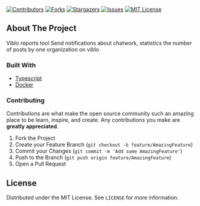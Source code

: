 [![Contributors][contributors-shield]][contributors-url]
[![Forks][forks-shield]][forks-url]
[![Stargazers][stars-shield]][stars-url]
[![Issues][issues-shield]][issues-url]
[![MIT License][license-shield]][license-url]

<!-- ABOUT THE PROJECT -->
## About The Project

Viblo reports tool
Send notifications about chatwork, statistics the number of posts by one organization on viblo

### Built With

* [Typescript]()
* [Docker]()

### Contributing
Contributions are what make the open source community such an amazing place to be learn, inspire, and create. Any contributions you make are **greatly appreciated**.

1. Fork the Project
2. Create your Feature Branch (`git checkout -b feature/AmazingFeature`)
3. Commit your Changes (`git commit -m 'Add some AmazingFeature'`)
4. Push to the Branch (`git push origin feature/AmazingFeature`)
5. Open a Pull Request

<!-- LICENSE -->
## License

Distributed under the MIT License. See `LICENSE` for more information.

<!-- MARKDOWN LINKS & IMAGES -->
<!-- https://www.markdownguide.org/basic-syntax/#reference-style-links -->
[contributors-shield]: https://img.shields.io/github/contributors/AvengersCodeLovers/Viblo-Reminder.svg?style=for-the-badge
[contributors-url]: https://github.com/AvengersCodeLovers/Viblo-Reminder/graphs/contributors
[forks-shield]: https://img.shields.io/github/forks/AvengersCodeLovers/Viblo-Reminder.svg?style=for-the-badge
[forks-url]: https://github.com/AvengersCodeLovers/Viblo-Reminder/network/members
[stars-shield]: https://img.shields.io/github/stars/AvengersCodeLovers/Viblo-Reminder.svg?style=for-the-badge
[stars-url]: https://github.com/AvengersCodeLovers/Viblo-Reminder/stargazers
[issues-shield]: https://img.shields.io/github/issues/AvengersCodeLovers/Viblo-Reminder.svg?style=for-the-badge
[issues-url]: https://github.com/AvengersCodeLovers/Viblo-Reminder/issues
[license-shield]: https://img.shields.io/github/license/AvengersCodeLovers/Viblo-Reminder.svg?style=for-the-badge
[license-url]: https://github.com/AvengersCodeLovers/Viblo-Reminder/blob/main/LICENSE